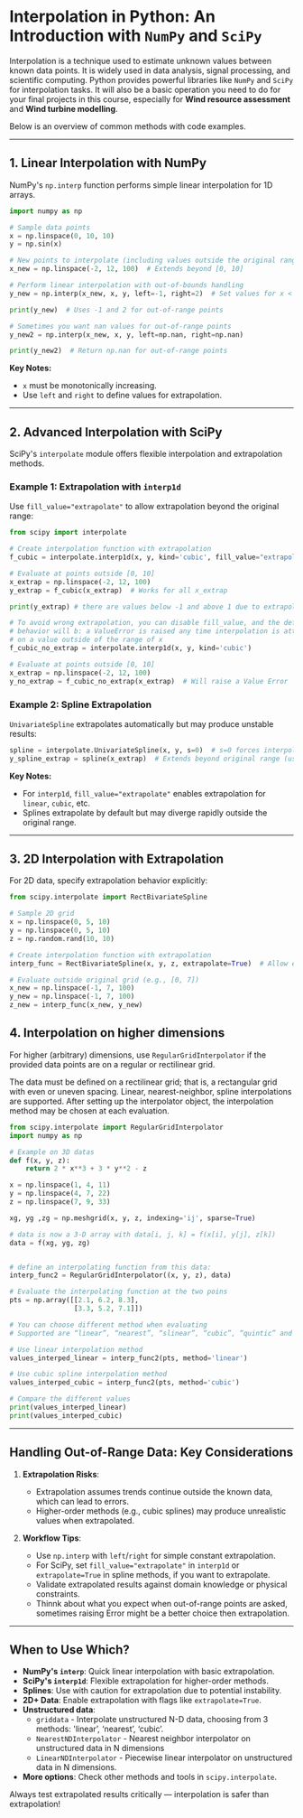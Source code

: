 
# Interpolation in Python: An Introduction with `NumPy` and  `SciPy`

Interpolation is a technique used to estimate unknown values between known data
points. It is widely used in data analysis, signal processing, and scientific 
computing. Python provides powerful libraries like `NumPy` and `SciPy` for 
interpolation tasks. It will also be a basic operation you need to do for your
final projects in this course, especially for **Wind resource assessment** and 
**Wind turbine modelling**. 

Below is an overview of common methods with code examples.

---

## 1. **Linear Interpolation with NumPy**
NumPy's `np.interp` function performs simple linear interpolation for 1D 
arrays.

```python
import numpy as np

# Sample data points
x = np.linspace(0, 10, 10)
y = np.sin(x)

# New points to interpolate (including values outside the original range)
x_new = np.linspace(-2, 12, 100)  # Extends beyond [0, 10]

# Perform linear interpolation with out-of-bounds handling
y_new = np.interp(x_new, x, y, left=-1, right=2)  # Set values for x < x.min() and x > x.max()

print(y_new)  # Uses -1 and 2 for out-of-range points

# Sometimes you want nan values for out-of-range points
y_new2 = np.interp(x_new, x, y, left=np.nan, right=np.nan)

print(y_new2)  # Return np.nan for out-of-range points
```

**Key Notes:**
- `x` must be monotonically increasing.
- Use `left` and `right` to define values for extrapolation.

---

## 2. **Advanced Interpolation with SciPy**
SciPy's `interpolate` module offers flexible interpolation and extrapolation 
methods.

### **Example 1: Extrapolation with `interp1d`**
Use `fill_value="extrapolate"` to allow extrapolation beyond the original range:

```python
from scipy import interpolate

# Create interpolation function with extrapolation
f_cubic = interpolate.interp1d(x, y, kind='cubic', fill_value="extrapolate")

# Evaluate at points outside [0, 10]
x_extrap = np.linspace(-2, 12, 100)
y_extrap = f_cubic(x_extrap)  # Works for all x_extrap

print(y_extrap) # there are values below -1 and above 1 due to extrapolation

# To avoid wrong extrapolation, you can disable fill_value, and the default 
# behavior will b: a ValueError is raised any time interpolation is attempted 
# on a value outside of the range of x
f_cubic_no_extrap = interpolate.interp1d(x, y, kind='cubic')

# Evaluate at points outside [0, 10]
x_extrap = np.linspace(-2, 12, 100)
y_no_extrap = f_cubic_no_extrap(x_extrap)  # Will raise a Value Error

```

### **Example 2: Spline Extrapolation**
`UnivariateSpline` extrapolates automatically but may produce unstable results:

```python
spline = interpolate.UnivariateSpline(x, y, s=0)  # s=0 forces interpolation through all points
y_spline_extrap = spline(x_extrap)  # Extends beyond original range (use with caution!)
```

**Key Notes:**
- For `interp1d`, `fill_value="extrapolate"` enables extrapolation for `linear`, `cubic`, etc.
- Splines extrapolate by default but may diverge rapidly outside the original range.

---

## 3. **2D Interpolation with Extrapolation**
For 2D data, specify extrapolation behavior explicitly:

```python
from scipy.interpolate import RectBivariateSpline

# Sample 2D grid
x = np.linspace(0, 5, 10)
y = np.linspace(0, 5, 10)
z = np.random.rand(10, 10)

# Create interpolation function with extrapolation
interp_func = RectBivariateSpline(x, y, z, extrapolate=True)  # Allow extrapolation

# Evaluate outside original grid (e.g., [0, 7])
x_new = np.linspace(-1, 7, 100)
y_new = np.linspace(-1, 7, 100)
z_new = interp_func(x_new, y_new)
```

## 4. **Interpolation on higher dimensions**
For higher (arbitrary) dimensions, use `RegularGridInterpolator` if the 
provided data points are on a regular or rectilinear grid.

The data must be defined on a rectilinear grid; that is, a rectangular grid 
with even or uneven spacing. Linear, nearest-neighbor, spline interpolations 
are supported. After setting up the interpolator object, the interpolation 
method may be chosen at each evaluation.

```python
from scipy.interpolate import RegularGridInterpolator
import numpy as np

# Example on 3D datas
def f(x, y, z):  
    return 2 * x**3 + 3 * y**2 - z

x = np.linspace(1, 4, 11)
y = np.linspace(4, 7, 22)
z = np.linspace(7, 9, 33)

xg, yg ,zg = np.meshgrid(x, y, z, indexing='ij', sparse=True)

# data is now a 3-D array with data[i, j, k] = f(x[i], y[j], z[k])
data = f(xg, yg, zg)


# define an interpolating function from this data:
interp_func2 = RegularGridInterpolator((x, y, z), data)

# Evaluate the interpolating function at the two poins
pts = np.array([[2.1, 6.2, 8.3],
                [3.3, 5.2, 7.1]])

# You can choose different method when evaluating
# Supported are “linear”, “nearest”, “slinear”, “cubic”, “quintic” and “pchip”.

# Use linear interpolation method
values_interped_linear = interp_func2(pts, method='linear')

# Use cubic spline interpolation method
values_interped_cubic = interp_func2(pts, method='cubic')

# Compare the different values
print(values_interped_linear)
print(values_interped_cubic)
```


---

## Handling Out-of-Range Data: Key Considerations
1. **Extrapolation Risks**:
   - Extrapolation assumes trends continue outside the known data, which can 
   lead to errors.
   - Higher-order methods (e.g., cubic splines) may produce unrealistic values 
   when extrapolated.

2. **Workflow Tips**:
   - Use `np.interp` with `left`/`right` for simple constant extrapolation.
   - For SciPy, set `fill_value="extrapolate"` in `interp1d` or 
   `extrapolate=True` in spline methods, if you want to extrapolate.
   - Validate extrapolated results against domain knowledge or physical 
   constraints.
   - Thinnk about what you expect when out-of-range points are asked, sometimes
   raising Error might be a better choice then extrapolation.

---

## When to Use Which?
- **NumPy's `interp`**: Quick linear interpolation with basic extrapolation.
- **SciPy's `interp1d`**: Flexible extrapolation for higher-order methods.
- **Splines**: Use with caution for extrapolation due to potential instability.
- **2D+ Data**: Enable extrapolation with flags like `extrapolate=True`.
- **Unstructured data**:
   - `griddata` - Interpolate unstructured N-D data, choosing from 3 methods:
   'linear’, ‘nearest’, ‘cubic’.
   - `NearestNDInterpolator` - Nearest neighbor interpolator on unstructured 
   data in N dimensions
   - `LinearNDInterpolator` - Piecewise linear interpolator on unstructured 
   data in N dimensions.
- **More options**: Check other methods and tools in `scipy.interpolate`.


Always test extrapolated results critically — interpolation is safer than 
extrapolation!